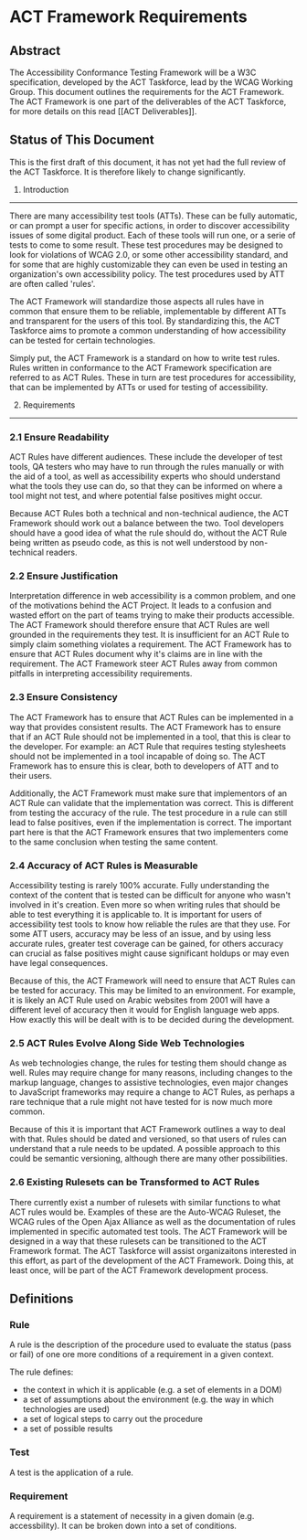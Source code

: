 ACT Framework Requirements
==========================

Abstract
--------

The Accessibility Conformance Testing Framework will be a W3C specification, developed by the ACT Taskforce, lead by the WCAG Working Group. This document outlines the requirements for the ACT Framework. The ACT Framework is one part of the deliverables of the ACT Taskforce, for more details on this read [[ACT Deliverables]].

Status of This Document
-----------------------

This is the first draft of this document, it has not yet had the full review of the ACT Taskforce. It is therefore likely to change significantly.


1. Introduction
---------------

There are many accessibility test tools (ATTs). These can be fully automatic, or can prompt a user for specific actions, in order to discover accessibility issues of some digital product. Each of these tools will run one, or a serie of tests to come to some result. These test procedures may be designed to look for violations of WCAG 2.0, or some other accessibility standard, and for some that are highly customizable they can even be used in testing an organization's own accessibility policy. The test procedures used by ATT are often called 'rules'.

The ACT Framework will standardize those aspects all rules have in common that ensure them to be reliable, implementable by different ATTs and transparent for the users of this tool. By standardizing this, the ACT Taskforce aims to promote a common understanding of how accessibility can be tested for certain technologies.

Simply put, the ACT Framework is a standard on how to write test rules. Rules written in conformance to the ACT Framework specification are referred to as ACT Rules. These in turn are test procedures for accessibility, that can be implemented by ATTs or used for testing of accessibility.

2. Requirements
---------------

### 2.1 Ensure Readability

ACT Rules have different audiences. These include the developer of test tools, QA testers who may have to run through the rules manually or with the aid of a tool, as well as accessibility experts who should understand what the tools they use can do, so that they can be informed on where a tool might not test, and where potential false positives might occur.

Because ACT Rules both a technical and non-technical audience, the ACT Framework should work out a balance between the two. Tool developers should have a good idea of what the rule should do, without the ACT Rule being written as pseudo code, as this is not well understood by non-technical readers.
### 2.2 Ensure Justification


Interpretation difference in web accessibility is a common problem, and one of the motivations behind the ACT Project. It leads to a confusion and wasted effort on the part of teams trying to make their products accessible. The ACT Framework should therefore ensure that ACT Rules are well grounded in the requirements they test. It is insufficient for an ACT Rule to simply claim something violates a requirement. The ACT Framework has to ensure that ACT Rules document why it's claims are in line with the requirement. The ACT Framework steer ACT Rules away from common pitfalls in interpreting accessibility requirements.
### 2.3 Ensure Consistency


The ACT Framework has to ensure that ACT Rules can be implemented in a way that provides consistent results. The ACT Framework has to ensure that if an ACT Rule should not be implemented in a tool, that this is clear to the developer. For example: an ACT Rule that requires testing stylesheets should not be implemented in a tool incapable of doing so. The ACT Framework has to ensure this is clear, both to developers of ATT and to their users.

Additionally, the ACT Framework must make sure that implementors of an ACT Rule can validate that the implementation was correct. This is different from testing the accuracy of the rule. The test procedure in a rule can still lead to false positives, even if the implementation is correct. The important part here is that the ACT Framework ensures that two implementers come to the same conclusion when testing the same content.

### 2.4 Accuracy of ACT Rules is Measurable

Accessibility testing is rarely 100% accurate. Fully understanding the context of the content that is tested can be difficult for anyone who wasn't involved in it's creation. Even more so when writing rules that should be able to test everything it is applicable to. It is important for users of accessibility test tools to know how reliable the rules are that they use. For some ATT users, accuracy may be less of an issue, and by using less accurate rules, greater test coverage can be gained, for others accuracy can crucial as false positives might cause significant holdups or may even have legal consequences.

Because of this, the ACT Framework will need to ensure that ACT Rules can be tested for accuracy. This may be limited to an environment. For example, it is likely an ACT Rule used on Arabic websites from 2001 will have a different level of accuracy then it would for English language web apps. How exactly this will be dealt with is to be decided during the development.

### 2.5 ACT Rules Evolve Along Side Web Technologies

As web technologies change, the rules for testing them should change as well. Rules may require change for many reasons, including changes to the markup language, changes to assistive technologies, even major changes to JavaScript frameworks may require a change to ACT Rules, as perhaps a rare technique that a rule might not have tested for is now much more common.

Because of this it is important that ACT Framework outlines a way to deal with that. Rules should be dated and versioned, so that users of rules can understand that a rule needs to be updated. A possible approach to this could be semantic versioning, although there are many other possibilities.

### 2.6 Existing Rulesets can be Transformed to ACT Rules

There currently exist a number of rulesets with similar functions to what ACT rules would be. Examples of these are the Auto-WCAG Ruleset, the WCAG rules of the Open Ajax Alliance as well as the documentation of rules implemented in specific automated test tools.  The ACT Framework will be designed in a way that these rulesets can be transitioned to the ACT Framework format. The ACT Taskforce will assist organizaitons interested in this effort, as part of the development of the ACT Framework. Doing this, at least once, will be part of the ACT Framework development process.

Definitions
-----------

### Rule

A rule is the description of the procedure used to evaluate the status (pass or fail) of one ore more conditions of a requirement in a given context.

The rule defines:

* the context in which it is applicable (e.g. a set of elements in a DOM)
* a set of assumptions about the environment (e.g. the way in which technologies are used)
* a set of logical steps to carry out the procedure
* a set of possible results

### Test

A test is the application of a rule.

### Requirement

A requirement is a statement of necessity in a given domain (e.g. accessbility). It can be broken down into a set of conditions.
